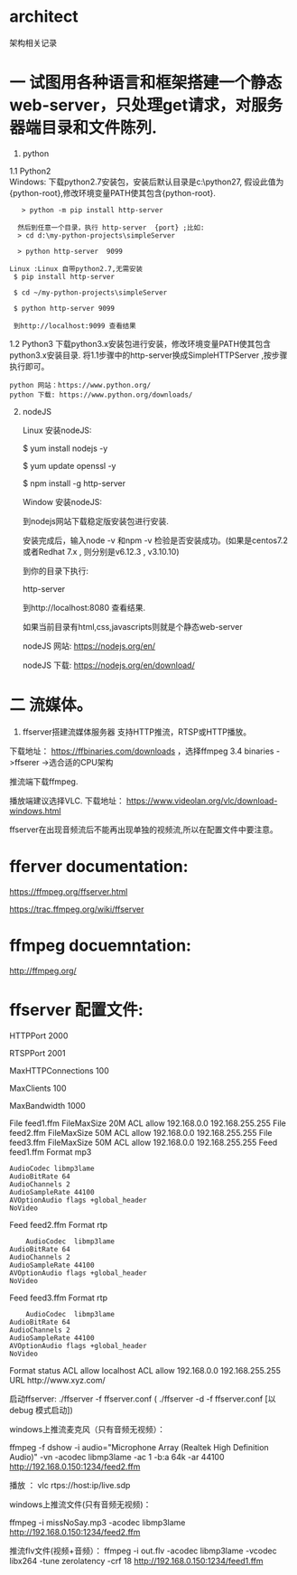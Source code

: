 # architect
架构相关记录

# 一 试图用各种语言和框架搭建一个静态web-server，只处理get请求，对服务器端目录和文件陈列.

1. python

  1.1 Python2  
    Windows: 
    下载python2.7安装包，安装后默认目录是c:\python27, 假设此值为{python-root},修改环境变量PATH使其包含{python-root}.
    
       > python -m pip install http-server
       
	  然后到任意一个目录，执行 http-server  {port} ;比如:
	  > cd d:\my-python-projects\simpleServer
	  
	  > python http-server  9099
	  
	Linux :Linux 自带python2.7,无需安装
	 $ pip install http-server
	 
	 $ cd ~/my-python-projects\simpleServer
	 
	 $ python http-server 9099
	 
	 到http://localhost:9099 查看结果

  1.2 Python3 
    下载python3.x安装包进行安装，修改环境变量PATH使其包含python3.x安装目录.
	将1.1步骤中的http-server换成SimpleHTTPServer ,按步骤执行即可。
	
	python 网站：https://www.python.org/
	python 下载: https://www.python.org/downloads/
	
2. nodeJS

   Linux 安装nodeJS:
   
   $ yum install nodejs -y
   
   $ yum update openssl -y
   
   $ npm install -g http-server
   
   
   Window 安装nodeJS:
   
    到nodejs网站下载稳定版安装包进行安装.
    
   
   安装完成后，输入node -v 和npm -v 检验是否安装成功。(如果是centos7.2或者Redhat 7.x , 则分别是v6.12.3 , v3.10.10)
 
   到你的目录下执行:
   
   http-server 
   
   到http://localhost:8080 查看结果.
   
   如果当前目录有html,css,javascripts则就是个静态web-server
   
   nodeJS 网站: https://nodejs.org/en/
   
   nodeJS 下载: https://nodejs.org/en/download/
   
  # 二 流媒体。
   1) ffserver搭建流媒体服务器
  支持HTTP推流，RTSP或HTTP播放。
  
   下载地址： https://ffbinaries.com/downloads ，选择ffmpeg 3.4 binaries ->ffserer ->选合适的CPU架构
   
   推流端下载ffmpeg.
   
   播放端建议选择VLC. 下载地址： https://www.videolan.org/vlc/download-windows.html
   
   ffserver在出现音频流后不能再出现单独的视频流,所以在配置文件中要注意。
   
   # fferver documentation:  
   https://ffmpeg.org/ffserver.html
   
   https://trac.ffmpeg.org/wiki/ffserver
   
   # ffmpeg docuemntation:
   http://ffmpeg.org/
   
   # ffserver 配置文件:
   
   HTTPPort 2000
   
RTSPPort 2001

MaxHTTPConnections 100

MaxClients 100

MaxBandwidth 1000

<Feed feed1.ffm>
        File feed1.ffm
        FileMaxSize 20M
        ACL allow 192.168.0.0  192.168.255.255
</Feed>

<Feed feed2.ffm>
        File feed2.ffm
        FileMaxSize 50M
        ACL allow 192.168.0.0  192.168.255.255
</Feed>

<Feed feed3.ffm>
        File feed3.ffm
        FileMaxSize 50M
        ACL allow 192.168.0.0  192.168.255.255
</Feed>

<Stream live.mp3>
        Feed feed1.ffm
	Format mp3
	
	AudioCodec libmp3lame
	AudioBitRate 64
	AudioChannels 2
	AudioSampleRate 44100
	AVOptionAudio flags +global_header
	NoVideo
</Stream>
 
<Stream live.sdp>
        Feed  feed2.ffm
	Format rtp
	
        AudioCodec  libmp3lame
	AudioBitRate 64
	AudioChannels 2
	AudioSampleRate 44100
	AVOptionAudio flags +global_header
	NoVideo
</Stream>

<Stream file.sdp>
        Feed  feed3.ffm
	Format rtp

        AudioCodec  libmp3lame
	AudioBitRate 64
	AudioChannels 2
	AudioSampleRate 44100
	AVOptionAudio flags +global_header
	NoVideo
</Stream>


<Stream stat.html>
	Format status
	ACL allow localhost
	ACL allow 192.168.0.0 192.168.255.255
</Stream>

<Redirect index.html>
	URL http://www.xyz.com/
</Redirect>

启动ffserver:  ./ffserver  -f  ffserver.conf ( ./ffserver -d -f  ffserver.conf  [以debug 模式启动])

windows上推流麦克风（只有音频无视频）：

 ffmpeg -f dshow -i audio="Microphone Array (Realtek High Definition Audio)" -vn -acodec libmp3lame -ac 1 -b:a 64k -ar 44100   http://192.168.0.150:1234/feed2.ffm 
 
 播放 ： vlc rtps://host:ip/live.sdp
 
 windows上推流文件(只有音频无视频)：
 
 ffmpeg -i missNoSay.mp3 -acodec  libmp3lame   http://192.168.0.150:1234/feed2.ffm
 
 推流flv文件(视频+音频）：
  ffmpeg -i out.flv   -acodec  libmp3lame   -vcodec libx264 -tune zerolatency -crf 18  http://192.168.0.150:1234/feed1.ffm
  
  
 
 
   
   
   
    
   
   
   
   
   

